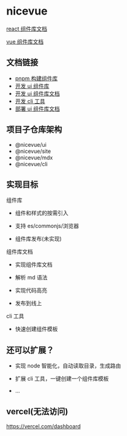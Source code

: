# nicevue

[react 组件库文档](http://120.76.74.224/)

[vue 组件库文档](https://kgm0515.github.io/nicevue/)

## 文档链接

- [pnpm 构建组件库](/note/01-pnpm.md)
- [开发 ui 组件库](/note/02-ui组件库.md)
- [开发 ui 组件库文档](/note/03-组件库文档.md)
- [开发 cli 工具](/note/04-cli工具.md)
- [部署 ui 组件库文档](/note/05-组件库文档部署.md)

## 项目子仓库架构

- @nicevue/ui
- @nicevue/site
- @nicevue/mdx
- @nicevue/cli

## 实现目标

组件库

- 组件和样式的按需引入

- 支持 es/commonjs/浏览器

- 组件库发布(未实现)

组件库文档

- 实现组件库文档

- 解析 md 语法

- 实现代码高亮

- 发布到线上

cli 工具

- 快速创建组件模板

## 还可以扩展？

- 实现 node 智能化，自动读取目录，生成路由

- 扩展 cli 工具，一键创建一个组件库模板

- ...

## vercel(无法访问)

https://vercel.com/dashboard
